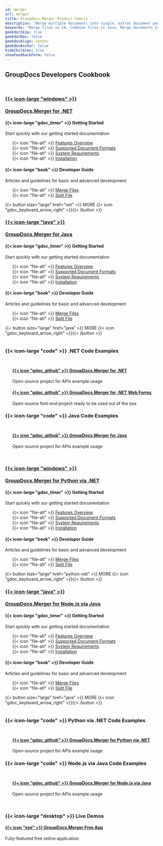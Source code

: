 ```yaml
---
id: merger
url: merger
title: GroupDocs.Merger Product Family
description: "Merge multiple documents into single, extrac document pages, split documents with GroupDocs.Merger libraries in C# and Java languages."
keywords: "Merge files in C#, Combine files in Java, Merge documents C#, Combine files in Java"
geekdocSkip: true
geekdocNav: false
geekdocAlign: center
geekdocAnchor: false
hideChildren: true
showFeedbackForm: false
---
```


## GroupDocs Developers Cookbook

<br/>

<div class="gdoc-columns gdoc-columns--regular flex flex-gap flex-mobile-column">
    <div class="gdoc-columns__content gdoc-markdown--nested flex-even" style="margin-top: 1rem !important">
        <h3>
            <a class="home-resource-link" rel="nofollow" href='{{< ref "/merger/net" >}}'> 
                {{< icon-large "windows" >}} 
                <br/><br/>
                GroupDocs.Merger for .NET
            </a>
        </h3>
        <div class="gdoc-columns gdoc-columns--regular flex flex-gap flex-mobile-column">
            <div class="gdoc-columns__content gdoc-markdown--nested flex-even" style="margin-top: 1rem !important">
                <h4>{{< icon-large "gdoc_timer" >}} Getting Started</h4>
                <p>Start quickly with our getting started documentation</p>
                <ul style="text-align: left;list-style:none">
                    <li>{{< icon "file-alt" >}} <a href='{{< ref "/merger/net/getting-started/features-overview.md" >}}'>Features Overview</a></li>
                    <li>{{< icon "file-alt" >}} <a href='{{< ref "/merger/net/getting-started/supported-document-formats.md" >}}'>Supported Document Formats</a></li>
                    <li>{{< icon "file-alt" >}} <a href='{{< ref "/merger/net/getting-started/system-requirements.md" >}}'>System Requirements</a></li>
                    <li>{{< icon "file-alt" >}} <a href='{{< ref "/merger/net/getting-started/installation.md" >}}'>Installation</a></li>
                </ul>
            </div>
            <div class="gdoc-columns__content gdoc-markdown--nested flex-even" style="margin-top: 1rem !important">
                <h4>{{< icon-large "book" >}} Developer Guide</h4>
                <p>Articles and guidelines for basic and advanced development</p>
                <ul style="text-align: left;list-style:none">
                    <li>{{< icon "file-alt" >}} <a href='{{< ref "/merger/net/developer-guide/merge" >}}'>Merge Files</a></li>
                    <li>{{< icon "file-alt" >}} <a href='{{< ref "/merger/net/developer-guide/single-document-operations/split-document.md" >}}'>Split File</a></li>
                </ul>
            </div>
        </div>
        {{< button size="large" href="net" >}} MORE {{< icon "gdoc_keyboard_arrow_right" >}}{{< /button >}}
    </div>
    <div class="gdoc-columns__content gdoc-markdown--nested flex-even" style="margin-top: 1rem !important">
        <h3>
            <a class="home-resource-link" rel="nofollow" href='{{< ref "/merger/java" >}}'> {{< icon-large "java" >}}
                <br/><br/> 
                GroupDocs.Merger for Java
            </a>
        </h3>
        <div class="gdoc-columns gdoc-columns--regular flex flex-gap flex-mobile-column">
            <div class="gdoc-columns__content gdoc-markdown--nested flex-even" style="margin-top: 1rem !important">
                <h4>{{< icon-large "gdoc_timer" >}} Getting Started</h4>
                <p>Start quickly with our getting started documentation</p>
                <ul style="text-align: left;list-style:none">
                    <li>{{< icon "file-alt" >}} <a href='{{< ref "/merger/java/getting-started/features-overview.md" >}}'>Features  Overview</a></li>
                    <li>{{< icon "file-alt" >}} <a href='{{< ref "/merger/java/getting-started/supported-document-formats.md" >}}'>Supported Document Formats</a></li>
                    <li>{{< icon "file-alt" >}} <a href='{{< ref "/merger/java/getting-started/system-requirements.md" >}}'>System Requirements</a></li>
                    <li>{{< icon "file-alt" >}} <a href='{{< ref "/merger/java/getting-started/installation.md" >}}'>Installation</a></li>
                </ul>
            </div>
           <div class="gdoc-columns__content gdoc-markdown--nested flex-even" style="margin-top: 1rem !important">
                <h4>{{< icon-large "book" >}} Developer Guide</h4>
                <p>Articles and guidelines for basic and advanced development</p>
                <ul style="text-align: left;list-style:none">
                    <li>{{< icon "file-alt" >}} <a href='{{< ref "/merger/java/developer-guide/merge" >}}'>Merge Files</a></li>
                    <li>{{< icon "file-alt" >}} <a href='{{< ref "/merger/java/developer-guide/single-document-operations/split-document.md" >}}'>Split File</a></li>
                </ul>
            </div>
        </div>
        {{< button size="large" href="java" >}} MORE {{< icon "gdoc_keyboard_arrow_right" >}}{{< /button >}}
    </div>
</div>

<br/>

<div class="gdoc-columns gdoc-columns--regular flex flex-gap flex-mobile-column">
    <div class="gdoc-columns__content gdoc-markdown--nested flex-even" style="margin-top: 1rem !important">
        <h3>
            {{< icon-large "code" >}}&nbsp;.NET Code Examples
        </h3>
        <ul style="list-style:none;padding-top: 10px">
            <li>
                <h4>
                 <a class="home-resource-link" rel="nofollow" href="https://github.com/groupdocs-merger/GroupDocs.Merger-for-.NET">{{< icon "gdoc_github" >}} GroupDocs.Merger for .NET</a>
                </h4>
                 <p>Open-source project for APIs example usage</p>
            </li>
            <li>
                <h4>
                 <a class="home-resource-link" rel="nofollow" href="https://github.com/groupdocs-merger/GroupDocs.Merger-for-.NET/tree/master/Demos/LiveDemos/">{{< icon "gdoc_github" >}} GroupDocs.Merger for .NET Web Forms</a>
                </h4>
                <p>Open-source font-end project ready to be used out of the box</p>
            </li>
        </ul>
    </div>
    <div class="gdoc-columns__content gdoc-markdown--nested flex-even" style="margin-top: 1rem !important">
        <h3>
            {{< icon-large "code" >}}&nbsp;Java Code Examples
        </h3>
        <ul style="list-style:none;padding-top: 10px">
            <li>
                <h4>
                <a class="home-resource-link" rel="nofollow" href="https://github.com/groupdocs-merger/GroupDocs.Merger-for-Java" >{{< icon "gdoc_github" >}} GroupDocs.Merger for Java</a>
                </h4>
                <p>Open-source project for APIs example usage</p>
            </li>
        </ul>
    </div>
</div>

<br/>

<div class="gdoc-columns gdoc-columns--regular flex flex-gap flex-mobile-column">
    <div class="gdoc-columns__content gdoc-markdown--nested flex-even" style="margin-top: 1rem !important">
        <h3>
            <a class="home-resource-link" rel="nofollow" href='{{< ref "/merger/python-net" >}}'> 
                {{< icon-large "windows" >}} 
                <br/><br/>
                GroupDocs.Merger for Python via .NET
            </a>
        </h3>
        <div class="gdoc-columns gdoc-columns--regular flex flex-gap flex-mobile-column">
            <div class="gdoc-columns__content gdoc-markdown--nested flex-even" style="margin-top: 1rem !important">
                <h4>{{< icon-large "gdoc_timer" >}} Getting Started</h4>
                <p>Start quickly with our getting started documentation</p>
                <ul style="text-align: left;list-style:none">
                    <li>{{< icon "file-alt" >}} <a href='{{< ref "/merger/python-net/getting-started/features-overview.md" >}}'>Features Overview</a></li>
                    <li>{{< icon "file-alt" >}} <a href='{{< ref "/merger/python-net/getting-started/supported-document-formats.md" >}}'>Supported Document Formats</a></li>
                    <li>{{< icon "file-alt" >}} <a href='{{< ref "/merger/python-net/getting-started/system-requirements.md" >}}'>System Requirements</a></li>
                    <li>{{< icon "file-alt" >}} <a href='{{< ref "/merger/python-net/getting-started/installation.md" >}}'>Installation</a></li>
                </ul>
            </div>
            <div class="gdoc-columns__content gdoc-markdown--nested flex-even" style="margin-top: 1rem !important">
                <h4>{{< icon-large "book" >}} Developer Guide</h4>
                <p>Articles and guidelines for basic and advanced development</p>
                <ul style="text-align: left;list-style:none">
                    <li>{{< icon "file-alt" >}} <a href='{{< ref "/merger/python-net/developer-guide/merge" >}}'>Merge Files</a></li>
                    <li>{{< icon "file-alt" >}} <a href='{{< ref "/merger/python-net/developer-guide/single-document-operations/split-document.md" >}}'>Split File</a></li>
                </ul>
            </div>
        </div>
        {{< button size="large" href="python-net" >}} MORE {{< icon "gdoc_keyboard_arrow_right" >}}{{< /button >}}
    </div>
    <div class="gdoc-columns__content gdoc-markdown--nested flex-even" style="margin-top: 1rem !important">
        <h3>
            <a class="home-resource-link" rel="nofollow" href='{{< ref "/merger/java" >}}'> {{< icon-large "java" >}}
                <br/><br/> 
                GroupDocs.Merger for Node.js via Java
            </a>
        </h3>
        <div class="gdoc-columns gdoc-columns--regular flex flex-gap flex-mobile-column">
            <div class="gdoc-columns__content gdoc-markdown--nested flex-even" style="margin-top: 1rem !important">
                <h4>{{< icon-large "gdoc_timer" >}} Getting Started</h4>
                <p>Start quickly with our getting started documentation</p>
                <ul style="text-align: left;list-style:none">
                    <li>{{< icon "file-alt" >}} <a href='{{< ref "/merger/nodejs-java/getting-started/features-overview.md" >}}'>Features  Overview</a></li>
                    <li>{{< icon "file-alt" >}} <a href='{{< ref "/merger/nodejs-java/getting-started/supported-document-formats.md" >}}'>Supported Document Formats</a></li>
                    <li>{{< icon "file-alt" >}} <a href='{{< ref "/merger/nodejs-java/getting-started/system-requirements.md" >}}'>System Requirements</a></li>
                    <li>{{< icon "file-alt" >}} <a href='{{< ref "/merger/nodejs-java/getting-started/installation.md" >}}'>Installation</a></li>
                </ul>
            </div>
           <div class="gdoc-columns__content gdoc-markdown--nested flex-even" style="margin-top: 1rem !important">
                <h4>{{< icon-large "book" >}} Developer Guide</h4>
                <p>Articles and guidelines for basic and advanced development</p>
                <ul style="text-align: left;list-style:none">
                    <li>{{< icon "file-alt" >}} <a href='{{< ref "/merger/nodejs-java/developer-guide/merge" >}}'>Merge Files</a></li>
                    <li>{{< icon "file-alt" >}} <a href='{{< ref "/merger/nodejs-java/developer-guide/single-document-operations/split-document.md" >}}'>Split File</a></li>
                </ul>
            </div>
        </div>
        {{< button size="large" href="java" >}} MORE {{< icon "gdoc_keyboard_arrow_right" >}}{{< /button >}}
    </div>
</div>

<br/>

<div class="gdoc-columns gdoc-columns--regular flex flex-gap flex-mobile-column">
    <div class="gdoc-columns__content gdoc-markdown--nested flex-even" style="margin-top: 1rem !important">
        <h3>
            {{< icon-large "code" >}}&nbsp;Python via .NET Code Examples
        </h3>
        <ul style="list-style:none;padding-top: 10px">
            <li>
                <h4>
                 <a class="home-resource-link" rel="nofollow" href="https://github.com/groupdocs-merger/GroupDocs.Merger-for-Python-via-.NET">{{< icon "gdoc_github" >}} GroupDocs.Merger for Python via .NET</a>
                </h4>
                 <p>Open-source project for APIs example usage</p>
            </li>
        </ul>
    </div>
    <div class="gdoc-columns__content gdoc-markdown--nested flex-even" style="margin-top: 1rem !important">
        <h3>
            {{< icon-large "code" >}}&nbsp;Node.js via Java Code Examples
        </h3>
        <ul style="list-style:none;padding-top: 10px">
            <li>
                <h4>
                <a class="home-resource-link" rel="nofollow" href="https://github.com/groupdocs-merger/GroupDocs.Merger-for-Node.js-via-Java" >{{< icon "gdoc_github" >}} GroupDocs.Merger for Node.js via Java</a>
                </h4>
                <p>Open-source project for APIs example usage</p>
            </li>
        </ul>
    </div>
</div>

<br/>

<h3>
    {{< icon-large "desktop" >}}&nbsp;Live Demos
</h3>

<div class="gdoc-columns gdoc-columns--regular flex flex-gap flex-mobile-column">
    <div class="gdoc-columns__content gdoc-markdown--nested flex-even" style="margin-top: 1rem !important">
    <h4>
        <a class="home-resource-link" href="https://products.groupdocs.app/merger/total" rel="nofollow">{{< icon "eye" >}} GroupDocs.Merger Free App</a>
        </h4>
        <p>Fully-featured free online application</p>
    </div>
</div>
